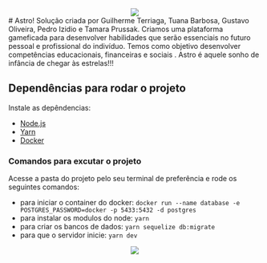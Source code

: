 <div align="center">
<img src= "https://raw.githubusercontent.com/GuilhermeTerriaga/time-90-HackatonCCR/main/ReadmeImages/Caminho%201801.svg">
</div>
# Astro!
Solução criada por Guilherme Terriaga, Tuana Barbosa, Gustavo Oliveira, Pedro Izidio e Tamara Prussak. Criamos uma plataforma gameficada para desenvolver habilidades que serão essenciais no futuro pessoal e profissional do indivíduo. Temos como objetivo desenvolver competências educacionais, financeiras e sociais . Astro é aquele sonho de infância de chegar às estrelas!!!

## Dependências para rodar o projeto
Instale as depêndencias:
* <a href="https://nodejs.org/">Node.js</a>
* <a href="https://yarnpkg.com/">Yarn</a>
* <a href="https://www.docker.com/">Docker</a>

### Comandos para excutar o projeto
Acesse a pasta do projeto pelo seu terminal de preferência e rode os seguintes comandos:
* para iniciar o container do docker: ```docker run --name database -e POSTGRES_PASSWORD=docker -p 5433:5432 -d postgres```
* para instalar os modulos do node: ```yarn```
* para criar os bancos de dados: ```yarn sequelize db:migrate```
* para que o servidor inicie: ```yarn dev```
<div align="center">
<img src= "https://raw.githubusercontent.com/GuilhermeTerriaga/time-90-HackatonCCR/main/ReadmeImages/Web%201920%20%E2%80%93%202/Componente%204%20%E2%80%93%201.svg">
</div>
